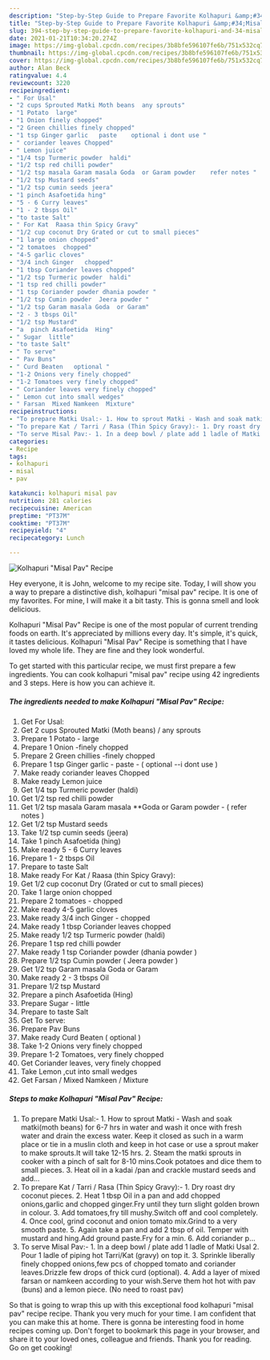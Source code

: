 ```yaml
---
description: "Step-by-Step Guide to Prepare Favorite Kolhapuri &amp;#34;Misal Pav&amp;#34; Recipe"
title: "Step-by-Step Guide to Prepare Favorite Kolhapuri &amp;#34;Misal Pav&amp;#34; Recipe"
slug: 394-step-by-step-guide-to-prepare-favorite-kolhapuri-and-34-misal-pav-and-34-recipe
date: 2021-01-21T10:34:20.274Z
image: https://img-global.cpcdn.com/recipes/3b8bfe596107fe6b/751x532cq70/kolhapuri-misal-pav-recipe-recipe-main-photo.jpg
thumbnail: https://img-global.cpcdn.com/recipes/3b8bfe596107fe6b/751x532cq70/kolhapuri-misal-pav-recipe-recipe-main-photo.jpg
cover: https://img-global.cpcdn.com/recipes/3b8bfe596107fe6b/751x532cq70/kolhapuri-misal-pav-recipe-recipe-main-photo.jpg
author: Alan Beck
ratingvalue: 4.4
reviewcount: 3220
recipeingredient:
- " For Usal"
- "2 cups Sprouted Matki Moth beans  any sprouts"
- "1 Potato  large"
- "1 Onion finely chopped"
- "2 Green chillies finely chopped"
- "1 tsp Ginger garlic   paste    optional i dont use "
- " coriander leaves Chopped"
- " Lemon juice"
- "1/4 tsp Turmeric powder  haldi"
- "1/2 tsp red chilli powder"
- "1/2 tsp masala Garam masala Goda  or Garam powder    refer notes "
- "1/2 tsp Mustard seeds"
- "1/2 tsp cumin seeds jeera"
- "1 pinch Asafoetida hing"
- "5 - 6 Curry leaves"
- "1 - 2 tbsps Oil"
- "to taste Salt"
- " For Kat  Raasa thin Spicy Gravy"
- "1/2 cup coconut Dry Grated or cut to small pieces"
- "1 large onion chopped"
- "2 tomatoes  chopped"
- "4-5 garlic cloves"
- "3/4 inch Ginger   chopped"
- "1 tbsp Coriander leaves chopped"
- "1/2 tsp Turmeric powder  haldi"
- "1 tsp red chilli powder"
- "1 tsp Coriander powder dhania powder "
- "1/2 tsp Cumin powder  Jeera powder "
- "1/2 tsp Garam masala Goda  or Garam"
- "2 - 3 tbsps Oil"
- "1/2 tsp Mustard"
- "a  pinch Asafoetida  Hing"
- " Sugar  little"
- "to taste Salt"
- " To serve"
- " Pav Buns"
- " Curd Beaten   optional "
- "1-2 Onions very finely chopped"
- "1-2 Tomatoes very finely chopped"
- " Coriander leaves very finely chopped"
- " Lemon cut into small wedges"
- " Farsan  Mixed Namkeen  Mixture"
recipeinstructions:
- "To prepare Matki Usal:- 1. How to sprout Matki - Wash and soak matki(moth beans) for 6-7 hrs in water and wash it once with fresh water and drain the excess water. Keep it closed as such in a warm place or tie in a muslin cloth and keep in hot case or use a sprout maker to make sprouts.It will take 12-15 hrs. 2. Steam the matki sprouts in cooker with a pinch of salt for 8-10 mins.Cook potatoes and dice them to small pieces. 3. Heat oil in a kadai /pan and crackle mustard seeds and add..."
- "To prepare Kat / Tarri / Rasa (Thin Spicy Gravy):- 1. Dry roast dry coconut pieces. 2. Heat 1 tbsp Oil in a pan and add chopped onions,garlic and chopped ginger.Fry until they turn slight golden brown in colour. 3. Add tomatoes,fry till mushy.Switch off and cool completely. 4. Once cool, grind coconut and onion tomato mix.Grind to a very smooth paste. 5. Again take a pan and add 2 tbsp of oil. Temper with mustard and hing.Add ground paste.Fry for a min. 6. Add coriander p..."
- "To serve Misal Pav:- 1. In a deep bowl / plate add 1 ladle of Matki Usal 2. Pour 1 ladle of piping hot Tarri/Kat (gravy) on top it. 3. Sprinkle liberally finely chopped onions,few pcs of chopped tomato and coriander leaves.Drizzle few drops of thick curd (optional). 4. Add a layer of mixed farsan or namkeen according to your wish.Serve them hot hot with pav (buns) and a lemon piece. (No need to roast pav)"
categories:
- Recipe
tags:
- kolhapuri
- misal
- pav

katakunci: kolhapuri misal pav 
nutrition: 281 calories
recipecuisine: American
preptime: "PT37M"
cooktime: "PT37M"
recipeyield: "4"
recipecategory: Lunch

---
```



![Kolhapuri &#34;Misal Pav&#34; Recipe](https://img-global.cpcdn.com/recipes/3b8bfe596107fe6b/751x532cq70/kolhapuri-misal-pav-recipe-recipe-main-photo.jpg)

Hey everyone, it is John, welcome to my recipe site. Today, I will show you a way to prepare a distinctive dish, kolhapuri &#34;misal pav&#34; recipe. It is one of my favorites. For mine, I will make it a bit tasty. This is gonna smell and look delicious.

Kolhapuri &#34;Misal Pav&#34; Recipe is one of the most popular of current trending foods on earth. It's appreciated by millions every day. It's simple, it's quick, it tastes delicious. Kolhapuri &#34;Misal Pav&#34; Recipe is something that I have loved my whole life. They are fine and they look wonderful.




To get started with this particular recipe, we must first prepare a few ingredients. You can cook kolhapuri &#34;misal pav&#34; recipe using 42 ingredients and 3 steps. Here is how you can achieve it.

<!--inarticleads1-->

##### The ingredients needed to make Kolhapuri &#34;Misal Pav&#34; Recipe:

1. Get  For Usal:
1. Get 2 cups Sprouted Matki (Moth beans) / any sprouts
1. Prepare 1 Potato - large
1. Prepare 1 Onion -finely chopped
1. Prepare 2 Green chillies -finely chopped
1. Prepare 1 tsp Ginger garlic -  paste -  ( optional --i dont use )
1. Make ready  coriander leaves Chopped
1. Make ready  Lemon juice
1. Get 1/4 tsp Turmeric powder  (haldi)
1. Get 1/2 tsp red chilli powder
1. Get 1/2 tsp masala Garam masala **Goda  or Garam powder -  ( refer notes )
1. Get 1/2 tsp Mustard seeds
1. Take 1/2 tsp cumin seeds (jeera)
1. Take 1 pinch Asafoetida (hing)
1. Make ready 5 - 6 Curry leaves
1. Prepare 1 - 2 tbsps Oil
1. Prepare to taste Salt
1. Make ready  For Kat / Raasa (thin Spicy Gravy):
1. Get 1/2 cup coconut Dry (Grated or cut to small pieces)
1. Take 1 large onion chopped
1. Prepare 2 tomatoes - chopped
1. Make ready 4-5 garlic cloves
1. Make ready 3/4 inch Ginger  - chopped
1. Make ready 1 tbsp Coriander leaves chopped
1. Make ready 1/2 tsp Turmeric powder  (haldi)
1. Prepare 1 tsp red chilli powder
1. Make ready 1 tsp Coriander powder (dhania powder )
1. Prepare 1/2 tsp Cumin powder ( Jeera powder )
1. Get 1/2 tsp Garam masala Goda  or Garam
1. Make ready 2 - 3 tbsps Oil
1. Prepare 1/2 tsp Mustard
1. Prepare a  pinch Asafoetida  (Hing)
1. Prepare  Sugar - little
1. Prepare to taste Salt
1. Get  To serve:
1. Prepare  Pav Buns
1. Make ready  Curd Beaten  ( optional )
1. Take 1-2 Onions very finely chopped
1. Prepare 1-2 Tomatoes, very finely chopped
1. Get  Coriander leaves, very finely chopped
1. Take  Lemon ,cut into small wedges
1. Get  Farsan / Mixed Namkeen / Mixture




<!--inarticleads2-->

##### Steps to make Kolhapuri &#34;Misal Pav&#34; Recipe:

1. To prepare Matki Usal:- 1. How to sprout Matki - Wash and soak matki(moth beans) for 6-7 hrs in water and wash it once with fresh water and drain the excess water. Keep it closed as such in a warm place or tie in a muslin cloth and keep in hot case or use a sprout maker to make sprouts.It will take 12-15 hrs. 2. Steam the matki sprouts in cooker with a pinch of salt for 8-10 mins.Cook potatoes and dice them to small pieces. 3. Heat oil in a kadai /pan and crackle mustard seeds and add...
1. To prepare Kat / Tarri / Rasa (Thin Spicy Gravy):- 1. Dry roast dry coconut pieces. 2. Heat 1 tbsp Oil in a pan and add chopped onions,garlic and chopped ginger.Fry until they turn slight golden brown in colour. 3. Add tomatoes,fry till mushy.Switch off and cool completely. 4. Once cool, grind coconut and onion tomato mix.Grind to a very smooth paste. 5. Again take a pan and add 2 tbsp of oil. Temper with mustard and hing.Add ground paste.Fry for a min. 6. Add coriander p...
1. To serve Misal Pav:- 1. In a deep bowl / plate add 1 ladle of Matki Usal 2. Pour 1 ladle of piping hot Tarri/Kat (gravy) on top it. 3. Sprinkle liberally finely chopped onions,few pcs of chopped tomato and coriander leaves.Drizzle few drops of thick curd (optional). 4. Add a layer of mixed farsan or namkeen according to your wish.Serve them hot hot with pav (buns) and a lemon piece. (No need to roast pav)




So that is going to wrap this up with this exceptional food kolhapuri &#34;misal pav&#34; recipe recipe. Thank you very much for your time. I am confident that you can make this at home. There is gonna be interesting food in home recipes coming up. Don't forget to bookmark this page in your browser, and share it to your loved ones, colleague and friends. Thank you for reading. Go on get cooking!
